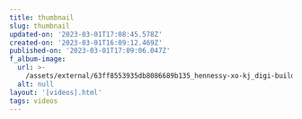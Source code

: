 ```yaml
---
title: thumbnail
slug: thumbnail
updated-on: '2023-03-01T17:08:45.578Z'
created-on: '2023-03-01T16:09:12.469Z'
published-on: '2023-03-01T17:09:06.047Z'
f_album-image:
  url: >-
    /assets/external/63ff8553935db8086689b135_hennessy-xo-kj_digi-build_video-preview_16x9_compressed-02.gif
  alt: null
layout: '[videos].html'
tags: videos
---
```



